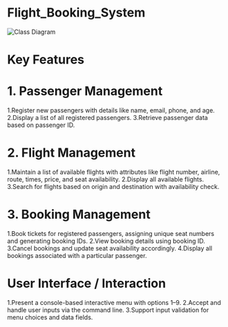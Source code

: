 # Flight_Booking_System
![Class Diagram](https://github.com/user-attachments/assets/e6c62289-1055-4ebd-934c-8b8b2b9f773b)
# Key Features
# 1. Passenger Management
1.Register new passengers with details like name, email, phone, and age.
2.Display a list of all registered passengers.
3.Retrieve passenger data based on passenger ID.
# 2. Flight Management
1.Maintain a list of available flights with attributes like flight number, airline, route, times, price, and seat availability.
2.Display all available flights.
3.Search for flights based on origin and destination with availability check.
# 3. Booking Management
1.Book tickets for registered passengers, assigning unique seat numbers and generating booking IDs.
2.View booking details using booking ID.
3.Cancel bookings and update seat availability accordingly.
4.Display all bookings associated with a particular passenger.
# User Interface / Interaction
1.Present a console-based interactive menu with options 1–9.
2.Accept and handle user inputs via the command line.
3.Support input validation for menu choices and data fields.
